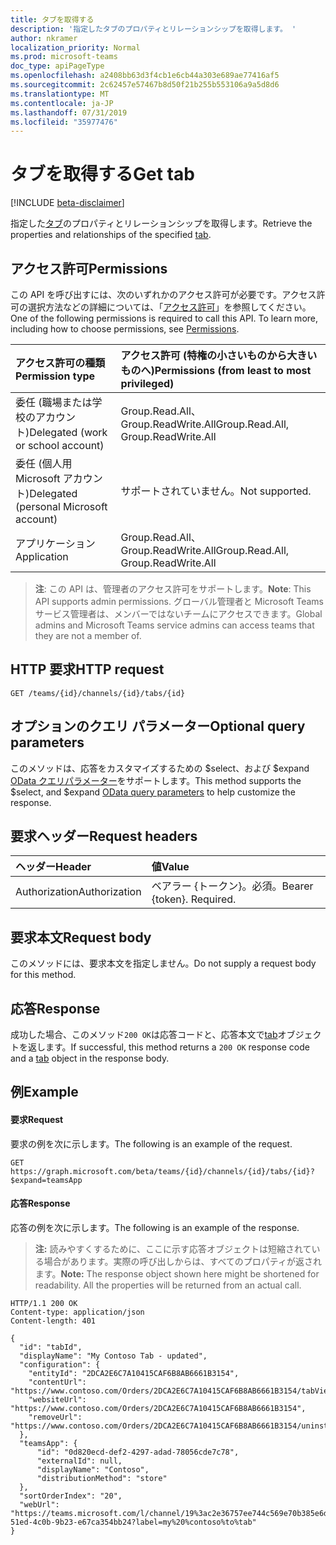 ```yaml
---
title: タブを取得する
description: '指定したタブのプロパティとリレーションシップを取得します。 '
author: nkramer
localization_priority: Normal
ms.prod: microsoft-teams
doc_type: apiPageType
ms.openlocfilehash: a2408bb63d3f4cb1e6cb44a303e689ae77416af5
ms.sourcegitcommit: 2c62457e57467b8d50f21b255b553106a9a5d8d6
ms.translationtype: MT
ms.contentlocale: ja-JP
ms.lasthandoff: 07/31/2019
ms.locfileid: "35977476"
---
```

# <a name="get-tab"></a><span data-ttu-id="a67d7-103">タブを取得する</span><span class="sxs-lookup"><span data-stu-id="a67d7-103">Get tab</span></span>

[!INCLUDE [beta-disclaimer](../../includes/beta-disclaimer.md)]

<span data-ttu-id="a67d7-104">指定した[タブ](../resources/teamstab.md)のプロパティとリレーションシップを取得します。</span><span class="sxs-lookup"><span data-stu-id="a67d7-104">Retrieve the properties and relationships of the specified [tab](../resources/teamstab.md).</span></span> 

## <a name="permissions"></a><span data-ttu-id="a67d7-105">アクセス許可</span><span class="sxs-lookup"><span data-stu-id="a67d7-105">Permissions</span></span>
<span data-ttu-id="a67d7-p101">この API を呼び出すには、次のいずれかのアクセス許可が必要です。アクセス許可の選択方法などの詳細については、「[アクセス許可](/graph/permissions-reference)」を参照してください。</span><span class="sxs-lookup"><span data-stu-id="a67d7-p101">One of the following permissions is required to call this API. To learn more, including how to choose permissions, see [Permissions](/graph/permissions-reference).</span></span>

|<span data-ttu-id="a67d7-108">アクセス許可の種類</span><span class="sxs-lookup"><span data-stu-id="a67d7-108">Permission type</span></span>      | <span data-ttu-id="a67d7-109">アクセス許可 (特権の小さいものから大きいものへ)</span><span class="sxs-lookup"><span data-stu-id="a67d7-109">Permissions (from least to most privileged)</span></span>              |
|:--------------------|:---------------------------------------------------------|
|<span data-ttu-id="a67d7-110">委任 (職場または学校のアカウント)</span><span class="sxs-lookup"><span data-stu-id="a67d7-110">Delegated (work or school account)</span></span> | <span data-ttu-id="a67d7-111">Group.Read.All、Group.ReadWrite.All</span><span class="sxs-lookup"><span data-stu-id="a67d7-111">Group.Read.All, Group.ReadWrite.All</span></span>    |
|<span data-ttu-id="a67d7-112">委任 (個人用 Microsoft アカウント)</span><span class="sxs-lookup"><span data-stu-id="a67d7-112">Delegated (personal Microsoft account)</span></span> | <span data-ttu-id="a67d7-113">サポートされていません。</span><span class="sxs-lookup"><span data-stu-id="a67d7-113">Not supported.</span></span>    |
|<span data-ttu-id="a67d7-114">アプリケーション</span><span class="sxs-lookup"><span data-stu-id="a67d7-114">Application</span></span> | <span data-ttu-id="a67d7-115">Group.Read.All、Group.ReadWrite.All</span><span class="sxs-lookup"><span data-stu-id="a67d7-115">Group.Read.All, Group.ReadWrite.All</span></span> |

> <span data-ttu-id="a67d7-116">**注**: この API は、管理者のアクセス許可をサポートします。</span><span class="sxs-lookup"><span data-stu-id="a67d7-116">**Note**: This API supports admin permissions.</span></span> <span data-ttu-id="a67d7-117">グローバル管理者と Microsoft Teams サービス管理者は、メンバーではないチームにアクセスできます。</span><span class="sxs-lookup"><span data-stu-id="a67d7-117">Global admins and Microsoft Teams service admins can access teams that they are not a member of.</span></span>

## <a name="http-request"></a><span data-ttu-id="a67d7-118">HTTP 要求</span><span class="sxs-lookup"><span data-stu-id="a67d7-118">HTTP request</span></span>
```http
GET /teams/{id}/channels/{id}/tabs/{id}
```

## <a name="optional-query-parameters"></a><span data-ttu-id="a67d7-119">オプションのクエリ パラメーター</span><span class="sxs-lookup"><span data-stu-id="a67d7-119">Optional query parameters</span></span>

<span data-ttu-id="a67d7-120">このメソッドは、応答をカスタマイズするための $select、および $expand [OData クエリパラメーター](/graph/query-parameters)をサポートします。</span><span class="sxs-lookup"><span data-stu-id="a67d7-120">This method supports the $select, and $expand [OData query parameters](/graph/query-parameters) to help customize the response.</span></span>

## <a name="request-headers"></a><span data-ttu-id="a67d7-121">要求ヘッダー</span><span class="sxs-lookup"><span data-stu-id="a67d7-121">Request headers</span></span>
| <span data-ttu-id="a67d7-122">ヘッダー</span><span class="sxs-lookup"><span data-stu-id="a67d7-122">Header</span></span>       | <span data-ttu-id="a67d7-123">値</span><span class="sxs-lookup"><span data-stu-id="a67d7-123">Value</span></span> |
|:---------------|:--------|
| <span data-ttu-id="a67d7-124">Authorization</span><span class="sxs-lookup"><span data-stu-id="a67d7-124">Authorization</span></span>  | <span data-ttu-id="a67d7-p103">ベアラー {トークン}。必須。</span><span class="sxs-lookup"><span data-stu-id="a67d7-p103">Bearer {token}. Required.</span></span>  |

## <a name="request-body"></a><span data-ttu-id="a67d7-127">要求本文</span><span class="sxs-lookup"><span data-stu-id="a67d7-127">Request body</span></span>
<span data-ttu-id="a67d7-128">このメソッドには、要求本文を指定しません。</span><span class="sxs-lookup"><span data-stu-id="a67d7-128">Do not supply a request body for this method.</span></span>

## <a name="response"></a><span data-ttu-id="a67d7-129">応答</span><span class="sxs-lookup"><span data-stu-id="a67d7-129">Response</span></span>

<span data-ttu-id="a67d7-130">成功した場合、このメソッド`200 OK`は応答コードと、応答本文で[tab](../resources/teamstab.md)オブジェクトを返します。</span><span class="sxs-lookup"><span data-stu-id="a67d7-130">If successful, this method returns a `200 OK` response code and a [tab](../resources/teamstab.md) object in the response body.</span></span>
## <a name="example"></a><span data-ttu-id="a67d7-131">例</span><span class="sxs-lookup"><span data-stu-id="a67d7-131">Example</span></span>
#### <a name="request"></a><span data-ttu-id="a67d7-132">要求</span><span class="sxs-lookup"><span data-stu-id="a67d7-132">Request</span></span>
<span data-ttu-id="a67d7-133">要求の例を次に示します。</span><span class="sxs-lookup"><span data-stu-id="a67d7-133">The following is an example of the request.</span></span>
```http
GET https://graph.microsoft.com/beta/teams/{id}/channels/{id}/tabs/{id}?$expand=teamsApp
```
#### <a name="response"></a><span data-ttu-id="a67d7-134">応答</span><span class="sxs-lookup"><span data-stu-id="a67d7-134">Response</span></span>
<span data-ttu-id="a67d7-135">応答の例を次に示します。</span><span class="sxs-lookup"><span data-stu-id="a67d7-135">The following is an example of the response.</span></span> 

><span data-ttu-id="a67d7-p104">**注:** 読みやすくするために、ここに示す応答オブジェクトは短縮されている場合があります。実際の呼び出しからは、すべてのプロパティが返されます。</span><span class="sxs-lookup"><span data-stu-id="a67d7-p104">**Note:** The response object shown here might be shortened for readability. All the properties will be returned from an actual call.</span></span>
```http
HTTP/1.1 200 OK
Content-type: application/json
Content-length: 401

{
  "id": "tabId",
  "displayName": "My Contoso Tab - updated",
  "configuration": {
    "entityId": "2DCA2E6C7A10415CAF6B8AB6661B3154",
    "contentUrl": "https://www.contoso.com/Orders/2DCA2E6C7A10415CAF6B8AB6661B3154/tabView",
    "websiteUrl": "https://www.contoso.com/Orders/2DCA2E6C7A10415CAF6B8AB6661B3154",
    "removeUrl": "https://www.contoso.com/Orders/2DCA2E6C7A10415CAF6B8AB6661B3154/uninstallTab"
  },
  "teamsApp": {
      "id": "0d820ecd-def2-4297-adad-78056cde7c78",
      "externalId": null,
      "displayName": "Contoso",
      "distributionMethod": "store"
  },
  "sortOrderIndex": "20",
  "webUrl": "https://teams.microsoft.com/l/channel/19%3ac2e36757ee744c569e70b385e6dd79b6%40thread.skype/tab%3a%3afd736d46-51ed-4c0b-9b23-e67ca354bb24?label=my%20%contoso%to%tab"
}
```
<!-- uuid: 8fcb5dbc-d5aa-4681-8e31-b001d5168d79
2015-10-25 14:57:30 UTC -->
<!--
{
  "type": "#page.annotation",
  "description": "Get a channel tab",
  "keywords": "",
  "section": "documentation",
  "tocPath": "",
  "suppressions": []
}
-->
